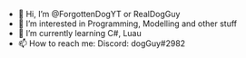 - 👋 Hi, I’m @ForgottenDogYT or RealDogGuy
- 👀 I’m interested in Programming, Modelling and other stuff
- 🌱 I’m currently learning C#, Luau
- 📫 How to reach me: Discord: dogGuy#2982

<!---
ForgottenDogYT/ForgottenDogYT is a ✨ special ✨ repository because its `README.md` (this file) appears on your GitHub profile.
You can click the Preview link to take a look at your changes.
--->
